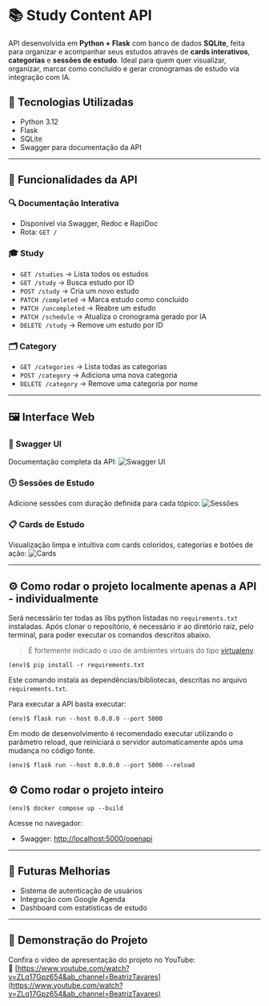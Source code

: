 
# 📚 Study Content API

API desenvolvida em **Python + Flask** com banco de dados **SQLite**, feita para organizar e acompanhar seus estudos através de **cards interativos**, **categorias** e **sessões de estudo**. Ideal para quem quer visualizar, organizar, marcar como concluído e gerar cronogramas de estudo via integração com IA.

## 🚀 Tecnologias Utilizadas

- Python 3.12
- Flask
- SQLite
- Swagger para documentação da API

---

## 📌 Funcionalidades da API

### 🔍 **Documentação Interativa**
- Disponível via Swagger, Redoc e RapiDoc
- Rota: `GET /`

### 🎓 **Study**
- `GET /studies` → Lista todos os estudos
- `GET /study` → Busca estudo por ID
- `POST /study` → Cria um novo estudo
- `PATCH /completed` → Marca estudo como concluído
- `PATCH /uncompleted` → Reabre um estudo
- `PATCH /schedule` → Atualiza o cronograma gerado por IA
- `DELETE /study` → Remove um estudo por ID

### 🗂️ **Category**
- `GET /categories` → Lista todas as categorias
- `POST /category` → Adiciona uma nova categoria
- `DELETE /category` → Remove uma categoria por nome

---

## 🖼️ Interface Web

### 📑 Swagger UI
Documentação completa da API:
![Swagger UI](./MVP04-swagger.PNG)

### 🕒 Sessões de Estudo
Adicione sessões com duração definida para cada tópico:
![Sessões](./MVP04-sessoes.PNG)

### 📋 Cards de Estudo
Visualização limpa e intuitiva com cards coloridos, categorias e botões de ação:
![Cards](./MVP04-tela.PNG)

---

## ⚙️ Como rodar o projeto localmente apenas a API - individualmente

Será necessário ter todas as libs python listadas no `requirements.txt` instaladas.
Após clonar o repositório, é necessário ir ao diretório raiz, pelo terminal, para poder executar os comandos descritos abaixo.

> É fortemente indicado o uso de ambientes virtuais do tipo [virtualenv](https://virtualenv.pypa.io/en/latest/installation.html).

```
(env)$ pip install -r requirements.txt
```

Este comando instala as dependências/bibliotecas, descritas no arquivo `requirements.txt`.

Para executar a API  basta executar:

```
(env)$ flask run --host 0.0.0.0 --port 5000
```

Em modo de desenvolvimento é recomendado executar utilizando o parâmetro reload, que reiniciará o servidor
automaticamente após uma mudança no código fonte. 

```
(env)$ flask run --host 0.0.0.0 --port 5000 --reload
```

## ⚙️ Como rodar o projeto inteiro 

```
(env)$ docker compose up --build
```

Acesse no navegador:
- Swagger: [http://localhost:5000/openapi](http://localhost:5000/openapi)

---

## 📅 Futuras Melhorias

- Sistema de autenticação de usuários
- Integração com Google Agenda
- Dashboard com estatísticas de estudo

---

## 🎥 Demonstração do Projeto

Confira o vídeo de apresentação do projeto no YouTube:  
🔗 [https://www.youtube.com/watch?v=ZLq17Gpz654&ab_channel=BeatrizTavares](https://www.youtube.com/watch?v=ZLq17Gpz654&ab_channel=BeatrizTavares)
